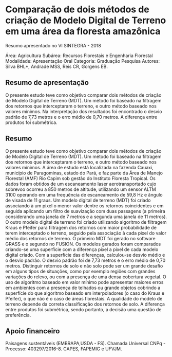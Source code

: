 # Comparação de  dois métodos de criação de Modelo Digital de Terreno em uma área da floresta amazônica

Resumo apresentado no VI SINTEGRA - 2018

Área: Agricultura
Subárea: Recursos Florestais e Engenharia Florestal
Modalidade: Apresentação Oral
Categoria: Graduação Pesquisa
Autores: Silva BHL*, Andrade MSS, Reis CR, Gorgens EB.

## Resumo de apresentação  

O presente estudo teve como objetivo comparar dois métodos de criação de Modelo Digital de Terreno (MDT). Um método foi baseado na filtragem dos retornos que interceptaram o terreno, e outro método baseado nos valores mínimos. Na interpretação dos resultados foi encontrado o desvio padrão de 7,73 metros e o erro médio de 0,70 metros. A diferença entre produtos foi submétrica.

## Resumo 

O presente estudo teve como objetivo comparar dois métodos de criação de Modelo Digital de Terreno (MDT). Um método foi baseado na filtragem dos retornos que interceptaram o terreno, e outro método baseado nos valores mínimos. A área de estudo está localizada na fazenda Cauaxi, município de Paragominas, estado do Pará, e faz parte da Área de Manejo Florestal (AMF) Rio Capim sob gestão do Instituto Floresta Tropical. Os dados foram obtidos de um escaneamento laser aerotransportado cujo sobrevoo ocorreu a 850 metros de altitude, utilizando um sensor ALTM 3100 operando em uma frequência de escaneamento de 59,8 Hz e ângulo de visada de 11 graus. Um modelo digital de terreno (MDT) foi criado associando à um pixel o menor valor dentre os retornos coincidentes e em seguida aplicando um filtro de suavização com duas passagens (a primeira considerando uma janela de 7 metros e a segunda uma janela de 11 metros). O outro modelo digital de terreno foi criado utilizando algoritmo de filtragem Kraus e Pfeifer para filtragem dos retornos com maior probabilidade de terem interceptado o terreno, seguido pela associação à cada pixel do valor médio dos retornos de terreno. O primeiro MDT foi gerado no software GRASS e o segundo no FUSION. Os modelos gerados foram comparados criando-se uma superfície com a diferença pixel a pixel de cada modelo digital criado. Com a superfície das diferenças, calculou-se desvio médio e o desvio padrão. O desvio padrão foi de 7,73 metros e o erro médio de 0,70 metros. Distinguir retornos de solo e não solo pode ser um grande desafio em alguns tipos de situações, como por exemplo regiões com grandes variações do relevo, ou com a presença de uma densa cobertura vegetal. O uso de algoritmo baseado em valor mínimo pode apresentar maiores erros em ambientes com a presença de telhados ou grande objetos cobrindo a superfície do que algoritmo baseado em interpoladores (o caso do Kraus e Pfeifer), o que não é o caso de áreas florestais. A qualidade do modelo de terreno depende da correta classificação dos retornos de solo. A diferença entre produtos foi submétrica, sendo portanto, a decisão uma questão de preferência. 

## Apoio financeiro

Paisagens sustentáveis (EMBRAPA,USDA - FS). Chamada Universal CNPq - Processo: 403297/2016-8. CAPES, FAPEMIG  e UFVJM.
